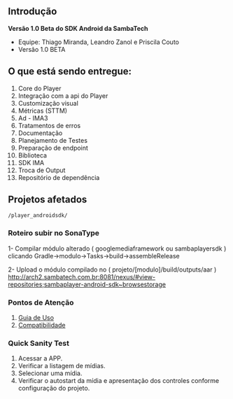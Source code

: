 ## Introdução
**Versão 1.0 Beta do SDK Android da SambaTech**


* Equipe: Thiago Miranda, Leandro Zanol e Priscila Couto
* Versão 1.0 BETA

## O que está sendo entregue:

1. Core do Player
2. Integração com a api do Player
3. Customização visual
4. Métricas (STTM)
5. Ad - IMA3
6. Tratamentos de erros
7. Documentação
8. Planejamento de Testes
9. Preparação de endpoint
10. Biblioteca
11. SDK IMA
12. Troca de Output
13. Repositório de dependência 

## Projetos afetados

    /player_androidsdk/

### Roteiro subir no SonaType

1- Compilar módulo alterado ( googlemediaframework ou sambaplayersdk ) clicando Gradle->modulo->Tasks->build->assembleRelease

2- Upload o módulo compilado no ( projeto/[modulo]/build/outputs/aar ) http://arch2.sambatech.com.br:8081/nexus/#view-repositories;sambaplayer-android-sdk~browsestorage

### Pontos de Atenção

1. [Guia de Uso](https://github.com/sambatech/player_androidsdk/wiki/Guia-de-uso)
2. [Compatibilidade](https://github.com/sambatech/player_androidsdk/wiki/Compatibilidade)

### Quick Sanity Test

1. Acessar a APP.
2. Verificar a listagem de mídias.
3. Selecionar uma mídia.
4. Verificar o autostart da mídia e apresentação dos controles conforme configuração do projeto.
